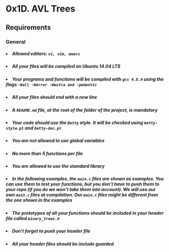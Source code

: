 # 0x1D. AVL Trees

## Requirements
### General

##### <li>Allowed editors: `vi, vim, emacs`</li>
##### <li>All your files will be compiled on Ubuntu 14.04 LTS</li>
##### <li>Your programs and functions will be compiled with `gcc 4.8.4` using the flags `-Wall -Werror -Wextra and -pedantic`</li>
##### <li>All your files should end with a new line</li>
##### <li>A `README.md` file, at the root of the folder of the project, is mandatory</li>
##### <li>Your code should use the `Betty` style. It will be checked using `betty-style.pl` and `betty-doc.pl`</li>
##### <li>You are not allowed to use global variables</li>
##### <li>No more than 5 functions per file</li>
##### <li>You are allowed to use the standard library</li>
##### <li>In the following examples, the `main.c` files are shown as examples. You can use them to test your functions, but you don’t have to push them to your repo (if you do we won’t take them into account). We will use our own `main.c` files at compilation. Our `main.c` files might be different from the one shown in the examples</li>
##### <li>The prototypes of all your functions should be included in your header file called `binary_trees.h`</li>
##### <li>Don’t forget to push your header file</li>
##### <li>All your header files should be include guarded</li>